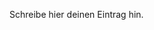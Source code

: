 <!--
.. title: Events: Fosdem 2009
.. slug: events-fosdem-2009
.. date: 2018-07-20 22:27:26 UTC+02:00
.. tags: 
.. category: 
.. link: 
.. description: 
.. type: text
-->

Schreibe hier deinen Eintrag hin.
